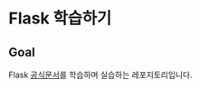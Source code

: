 # Flask 학습하기

## Goal
Flask [공식문서](https://flask.palletsprojects.com/en/2.2.x/)를 학습하며 실습하는 레포지토리입니다.